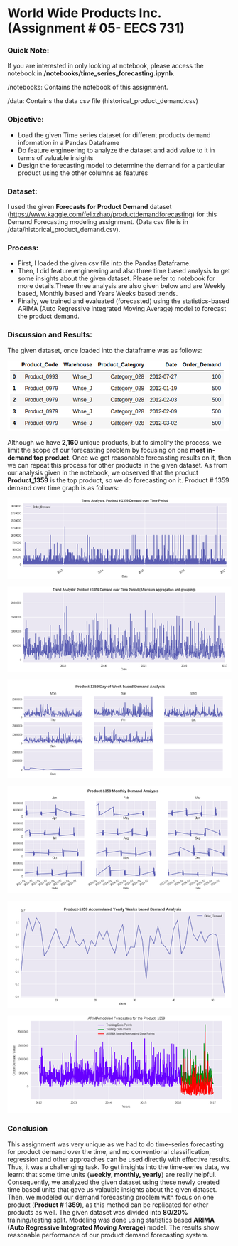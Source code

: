 
World Wide Products Inc. (Assignment # 05- EECS 731)
==============================


### Quick Note:
If you are interested in only looking at notebook, please access the notebook in **/notebooks/time_series_forecasting.ipynb**.

/notebooks: Contains the notebook of this assignment.

/data: Contains the data csv file (historical_product_demand.csv)

### Objective:

<ul>
<li>Load the given Time series dataset for different products demand information in a Pandas Dataframe</li>
<li>Do feature engineering to analyze the dataset and add value to it in terms of valuable insights</li>
<li>Design the forecasting model to determine the demand for a particular product using the other columns as features</li>
</ul>

### Dataset:

I used the given **Forecasts for Product Demand** dataset (https://www.kaggle.com/felixzhao/productdemandforecasting) for this Demand Forecasting modeling assignment. (Data csv file is in /data/historical_product_demand.csv).

### Process:

<ul>
<li>First, I loaded the given csv file into the Pandas Dataframe.</li>
<li>Then, I did feature engineering and also three time based analysis to get some insights about the given dataset. Please refer to notebook for more details.These three analysis are also given below and are Weekly based, Monthly based and Years Weeks based trends.</li>
<li>Finally, we trained and evaluated (forecasted) using the statistics-based ARIMA (Auto Regressive Integrated Moving Average) model to forecast the product demand.</li>
</ul>

### Discussion and Results:
The given dataset, once loaded into the dataframe was as follows:


![](figs/fig0u.png)

Although we have **2,160** unique products, but to simplify the process, we limit the scope of our forecasting problem by focusing on one **most in-demand top product**. Once we get reasonable forecasting results on it, then we can repeat this process for other products in the given dataset. As from our analysis given in the notebook, we observed that the product **Product_1359** is the top product, so we do forecasting on it. Product # 1359 demand over time graph is as follows:

![](figs/fig1u.png)


![](figs/fig2u.png)

![](figs/fig3u.png)

![](figs/fig4u.png)

![](figs/fig5u.png)

![](figs/fig6u.png)



### Conclusion

This assignment was very unique as we had to do time-series forecasting for product demand over the time, and no conventional classification, regression and other approaches can be used directly with effective results. Thus, it was a challenging task. To get insights into the time-series data, we learnt that some time units (**weekly, monthly, yearly**) are really helpful. Consequently, we analyzed the given dataset using these newly created time based units that gave us valauble insights about the given dataset. Then, we modeled our demand forecasting problem with focus on one product (**Product # 1359**), as this method can be replicated for other products as well. The given dataset was divided into **80/20%** training/testing split. Modeling was done using statistics based **ARIMA (Auto Regressive Integrated Moving Average)** model. The results show reasonable performance of our product demand forecasting system.



